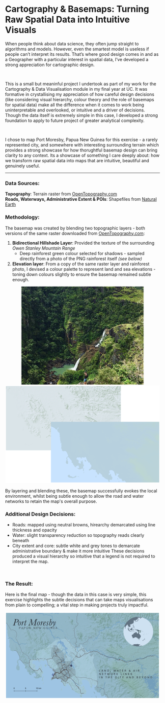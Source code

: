 # Cartography & Basemaps: Turning Raw Spatial Data into Intuitive Visuals
When people think about data science, they often jump straight to algorithms and models. However, even the smartest model is useless if people can’t interpret its results. That’s where good design comes in and as a Geographer with a particular interest in spatial data, I’ve developed a strong appreciation for cartographic design.

<br>

This is a small but meaninful project I undertook as part of my work for the Cartography & Data Visualisation module in my final year at UC. It was formative in crystallising my appreciation of how careful design decisions (like considering visual hierarchy, colour theory and the role of basemaps for spatial data) make all the difference when it comes to work being uninterpretable and overlooked, or intuitive and a driver of decisions. 
Though the data itself is extremely simple in this case, I developed a strong foundation to apply to future project of greater analytical complexity. 

<br>

I chose to map Port Moresby, Papua New Guinea for this exercise - a rarely represented city, and somewhere with interesting surrounding terrain which provides a strong showcase for how thorughtful basemap design can bring clarity to any context. Its a showcase of something I care deeply about: how we transform raw spatial data into maps that are intuitive, beautiful and genuinely useful.
<br>

---


### Data Sources:

**Topography**: Terrain raster from [OpenTopography.com](https://portal.opentopography.org/datasets) <br>
**Roads, Waterways, Administrative Extent & POIs**: Shapefiles from [Natural Earth](https://www.naturalearthdata.com/)
<br>


### Methodology:

The basemap was created by blending two topographic layers - both versions of the same raster downloaded from [OpenTopography.com](https://portal.opentopography.org/datasets):

  1. **Bidirectional Hillshade Layer**: Provided the texture of the surrounding *Owen Stanley Mountain Range*
     - Deep rainforest green colour selected for shadows - sampled directly from a photo of the PNG rainforest itself *(see below)*
  2. **Elevation layer**: From a copy of the same raster layer and rainforest photo, I devised a colour palette to represent land and sea elevations - toning down colours slightly to ensure the basemap remained subtle enough.

<p align='center'>
  <img src=assets/img/colour%20palette%20inspo.png alt="Palette Inspo" width="398" />
  <img src=assets/img/basemap%20layers.png alt="Topographic Layers" width="502" />  
</p>

By layering and blending these, the basemap successfully evokes the local environment, whilst being subtle enough to allow the road and water networks to retain the map's overall purpose.
<br>


### Additional Design Decisions:
  - Roads: mapped using neutral browns, hirearchy demarcated using line thickness and opacity
  - Water: slight transparency reduction so topography reads clearly beneath
  - City extent and core: subtle white and grey tones to demarcate administrative boundary & make it more intuitive
These decisions produced a visual hierarchy so intuitive that a legend is not required to interpret the map.
<br>

### The Result:

Here is the final map - though the data in this case is very simple, this exercise highlights the subtle decisions that can take maps visualisations from plain to compelling; a vital step in making projects truly impactful.

![Final Map](Port%20Moresby.png)
